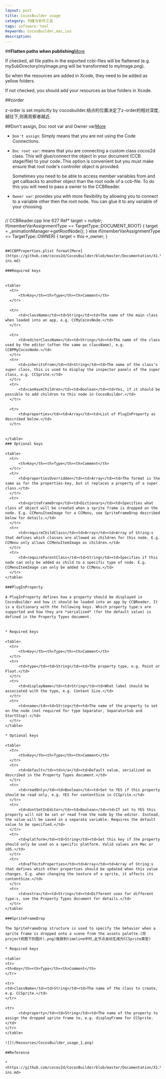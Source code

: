 ```yaml
---
layout: post
title: CocosBuilder usage
category: 书籍与软件工具
tags: software／tool
keywords: CocosBuilder,mac,ios
description: 
---
```


##**Flatten paths when publishing**[More](https://github.com/cocos2d/CocosBuilder/blob/master/Documentation/2.%20Setting%20up%20a%20New%20Project.md)

If checked, all file paths in the exported ccbi-files will be flattened (e.g. mySubDirectory/myImage.png will be transformed to myImage.png).

So when the resources are added in Xcode, they need to be added as yellow folders. 

If not checked, you should add your resources as blue folders in Xcode.

##zorder

z-order is set implicitly by cocosbuilder.结点的位置决定了z-order的相对深度,越往下,则离观察者越近. 

##Don't assign, Doc root var and Owner var[More](http://stackoverflow.com/questions/15107426/what-is-the-difference-between-doc-root-var-and-owner-var-in-cocosbuilder)

* `Don't assign`: Simply means that you are not using the Code Connections.
* `Doc root var`: means that you are connecting a custom class cocos2d class. This will glue/connect the object in your document (CCB stage/file) to your code. This option is convenient but you must make ensure that root node's controller object is provided.

  Sometimes you need to be able to access member variables from and get callbacks to another object than the root node of a ccb-file. To do this you will need to pass a owner to the CCBReader.
* `Owner var`: provides you with more flexibility by allowing you to connect to a variable other then the root node. You can glue it to any variable of your choosing.

  ```
 // CCBReader.cpp line 627
 Ref*  target = nullptr;
if(memberVarAssignmentType == TargetType::DOCUMENT_ROOT)
{
	target = _animationManager->getRootNode();
} 
else if(memberVarAssignmentType == TargetType::OWNER)
{
	target = this->_owner;
}
  ```

##CCBPProperties.plist format[More](https://github.com/cocos2d/CocosBuilder/blob/master/Documentation/X1.%20Creating%20Node%20Plug-ins.md)

###Required keys


<table>
    <tr>
        <th>Key</th><th>Type</th><th>Comment</th>
    </tr>
    
    <tr>
        <td>className</td><td>String</td><td>The name of the main class when loaded into an app, e.g. CCMyCocosNode.</td>
    </tr>
    
    <tr>
        <td>editorClassName</td><td>String</td><td>The name of the class used by the editor (often the same as className), e.g. CCBPMyCocosNode.</td>
    </tr>
    <tr>
        <td>inheritsFrom</td><td>String</td><td>The name of the class's super class, this is used to display the inspector panels of the super class, e.g. CCSprite.</td>
    </tr>
    <tr>
        <td>canHaveChildren</td><td>Boolean</td><td>Yes, if it should be possible to add children to this node in CocosBuilder.</td>
    </tr>
    
    <tr>
        <td>properties</td><td>Array</td><td>List of PlugInProperty as described below.</td>
    </tr>
    
    
</table>
### Optional keys

<table>
    <tr>
        <th>Key</th><th>Type</th><th>Comment</th>
    </tr>
    <tr>
        <td>propertiesOverridden</td><td>Array</td><td>The format is the same as for the properties-key, but it replaces a property of a super class.</td>
    </tr>
    <tr>
        <td>spriteFrameDrop</td><td>Dictionary</td><td>Specifies what class of object will be created when a sprite frame is dropped on the node. E.g. CCMenuItemImage for a CCMenu, see SpriteFrameDrop described below for details.</td>
    </tr>
    <tr>
        <td>requireChildClass</td><td>Array</td><td>Array of String:s that defines which classes are allowed as children for this node. E.g. CCMenu only allows CCMenuItemImage as children.</td>
    </tr>
    <tr>
        <td>requireParentClass</td><td>String</td><td>Specifies if this node can only be added as child to a specific type of node. E.g. CCMenuItemImage can only be added to CCMenu.</td>
    </tr>
</table>

###PlugInProperty

A PlugInProperty defines how a property should be displayed in CocosBuilder and how it should be loaded into an app by CCBReader. It is a dictionary with the following keys. Which property type:s are supported and how they are *serialized* (for the default value) is defined in the Property Types document.


* Required keys

  <table>
    <tr>
        <th>Key</th><th>Type</th><th>Comment</th>
    </tr>
    <tr>
        <td>type</td><td>String</td><td>The property type, e.g. Point or Float.</td>
    </tr>
    <tr>
        <td>displayName</td><td>String</td><td>What label should be associated with the type, e.g. Content Size.</td>
    </tr>
    <tr>
        <td>name</td><td>String</td><td>The name of the property to set on the node (not required for type Separator, SeparatorSub and StartStop).</td>
    </tr>
</table>

* Optional keys

  <table>
    <tr>
        <th>Key</th><th>Type</th><th>Comment</th>
    </tr>
    <tr>
        <td>default</td><td>n/a</td><td>Default value, serialized as described in the Property Types document.</td>
    </tr>
    <tr>
        <td>readOnly</td><td>Boolean</td><td>Set to YES if this property should be read only, e.g. YES for contentSize in CCSprite.</td>
    </tr>
    <tr>
        <td>dontSetInEditor</td><td>Boolean</td><td>If set to YES this property will not be set or read from the node by the editor. Instead, the value will be saved in a separate variable. Requires the default value to be specified.</td>
    </tr>
    <tr>
        <td>platform</td><td>String</td><td>Set this key if the property should only be used on a specific platform. Valid values are Mac or iOS.</td>
    </tr>
    <tr>
        <td>affectsProperties</td><td>Array</td><td>Array of String:s that defines which other properties should be updated when this value changes. E.g. when changing the texture of a sprite, it affects its contentSize.</td>
    </tr>
    <tr>
        <td>extra</td><td>String</td><td>Different uses for different type:s, see the Property Types document for details.</td>
    </tr>
</table>

###SpriteFrameDrop

The SpriteFrameDrop structure is used to specify the behavior when a sprite frame is dropped onto a scene from the assets palette.(将project视图下的图片(.png)拖放到timeline中时,此节点自动生成为CCSprite类型)

* Required keys

  <table>
  <tr>
  <th>Key</th><th>Type</th><th>Comment</th>
  </tr>
  
  <tr>
  <td>className</td><td>String</td><td>The name of the class to create, e.g. CCSprite.</td>
  </tr>
    
  <tr>
        <td>property</td><td>String</td><td>The name of the property to assign the dropped sprite frame to, e.g. displayFrame for CCSprite.</td>
  </tr>
  </table>

  ![](/Resources/CocosBuilder_usage_1.png)

##Reference

* <https://github.com/cocos2d/CocosBuilder/blob/master/Documentation/X1.%20Creating%20Node%20Plug-ins.md>

